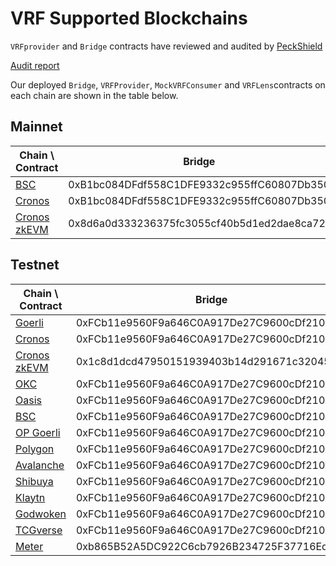 # VRF Supported Blockchains

`VRFprovider` and `Bridge` contracts have reviewed and audited by [PeckShield](https://peckshield.com/)

[Audit report](https://github.com/bandprotocol/vrf-and-bridge-contracts/blob/master/audit/PeckShield-Audit-Report-Band-VRF-Bridge-v1.0.pdf)

Our deployed `Bridge`, `VRFProvider`, `MockVRFConsumer` and `VRFLens`contracts on each chain are shown in the table below.

## Mainnet

| Chain \ Contract                                   | Bridge                                     | VRFProvider                                | VRFLens                                    |
| -------------------------------------------------- | ------------------------------------------ | ------------------------------------------ | ------------------------------------------ |
| [BSC](https://bscscan.com/)                        | 0xB1bc084DFdf558C1DFE9332c955ffC60807Db350 | 0xaEC7D640E4F1970615e685286202486c26b7Bcb3 | 0x0753D058ae5D8A1297F09381B8Fe903fc5Da3D2f |
| [Cronos](https://cronoscan.com/)                   | 0xB1bc084DFdf558C1DFE9332c955ffC60807Db350 | 0xaEC7D640E4F1970615e685286202486c26b7Bcb3 | 0x0cc0Ead2A44f179ef3C560A6b1d804D0e2239212 |
| [Cronos zkEVM](https://explorer.zkevm.cronos.org/) | 0x8d6a0d333236375fc3055cf40b5d1ed2dae8ca72 | 0x5EB8A226A06Ee633fEf49804362F2702cEbceA31 | 0x4fc5a465d763cEcc0c0b2CeF4e874aCb5B859dD8 |

## Testnet

| Chain \ Contract                                          | Bridge                                     | VRFProvider                                | MockVRFConsumer                            | VRFLens                                    |
| --------------------------------------------------------- | ------------------------------------------ | ------------------------------------------ | ------------------------------------------ | ------------------------------------------ |
| [Goerli](https://goerli.etherscan.io)                     | 0xFCb11e9560F9a646C0A917De27C9600cDf210A19 | 0xBCA1F17f6c01FA81f214F0e11e76e85C2261188c | 0x6aFCBD05f4718B994a290cfF03547DDFFcd74E08 | 0x1Bd28e8b372F7ccF30cD3bCFfc68c5389d081e8F |
| [Cronos](https://testnet.cronoscan.com)                   | 0xFCb11e9560F9a646C0A917De27C9600cDf210A19 | 0x4BB1773b0e784cFEc78C152b1F78c4B5Dcb9D12A | 0x6aFCBD05f4718B994a290cfF03547DDFFcd74E08 | 0x316fAFbf63Db4946Bb4BB0EBa4A24B19B002873B |
| [Cronos zkEVM](https://explorer.zkevm.cronos.org/testnet) | 0x1c8d1dcd47950151939403b14d291671c3204505 | 0x8fe028d2D8cbbd83610869e98ce237D0d560CC1C | 0x4907E53842c115a9b0bf67d8ea1d261C0D9a19F7 | 0xcf6Eb376387B8D39161222C217A049d2bF695533 |
| [OKC](https://www.oklink.com/en/okc-test)                 | 0xFCb11e9560F9a646C0A917De27C9600cDf210A19 | 0xb9EB7Dc3E79Dc98E78ecd067064D77a2cB67401e | 0xbf59aA508bABFA3B112553E05b45dcdB21997891 | 0xb5FEc13F41088Da6d04BC03bAf19cA4547ddA8f0 |
| [Oasis](https://testnet.explorer.emerald.oasis.dev)       | 0xFCb11e9560F9a646C0A917De27C9600cDf210A19 | 0x6c51E9a7680244F7ed20aeE24E7055D28DA91969 | 0x74865F64aCaF86cD8dfa0c185bE177085106C91a | 0x7ab59Df89803B1dB14813D5D8ef91cab4a0AA894 |
| [BSC](https://testnet.bscscan.com)                        | 0xFCb11e9560F9a646C0A917De27C9600cDf210A19 | 0x72d1dFBb367326DFCd919B9E52755AB3687126B4 | 0x7f38DF2403c0E767662B5ABB09e4c86A8FDD1869 | 0x3C79bc00b7238Fa4eEF7372E4AB8bD802B8337b0 |
| [OP Goerli](https://goerli-optimism.etherscan.io)         | 0xFCb11e9560F9a646C0A917De27C9600cDf210A19 | 0xABde7B7A97D532E01bf988d39Ce1638A56c9b2b0 | 0xE2f7Cf77DF70af8e92FF69B8Ffc92585C307a358 | 0x14919325f2d97a05d146b7b4c9374b265e722f00 |
| [Polygon](https://mumbai.polygonscan.com)                 | 0xFCb11e9560F9a646C0A917De27C9600cDf210A19 | 0x3006cbB2d33AcE7D2e390D722367B0D82081AD24 | 0xFb4d5252ca8FAFaE3Fe8718a9eE8bcF72266589F | 0x0b590C537608d121F8e46c2b366f5d22EC942c0f |
| [Avalanche](https://testnet.snowtrace.io)                 | 0xFCb11e9560F9a646C0A917De27C9600cDf210A19 | 0x16665448a08f68D82215CCFdceF88A9ba1589Ae7 | 0xE2f7Cf77DF70af8e92FF69B8Ffc92585C307a358 | 0xABde7B7A97D532E01bf988d39Ce1638A56c9b2b0 |
| [Shibuya](https://blockscout.com/shibuya)                 | 0xFCb11e9560F9a646C0A917De27C9600cDf210A19 | 0x14919325f2d97a05d146b7b4c9374b265e722f00 | 0x6e876b4Ed458af275Eb049a3f89BF0909618d154 | 0x04A1e422614A952989B2612989192E5d9CfB7F27 |
| [Klaytn](https://baobab.scope.klaytn.com/)                | 0xFCb11e9560F9a646C0A917De27C9600cDf210A19 | 0xf1f3554b6f46d8f172c89836fbed1ea8551eabad | 0xfe14D69FCb6A5CA87f60a8538A3401730f3920eB | 0x6e876b4ed458af275eb049a3f89bf0909618d154 |
| [Godwoken](https://v1.testnet.gwscan.com)                 | 0xFCb11e9560F9a646C0A917De27C9600cDf210A19 | 0xF1F3554b6f46D8f172c89836FBeD1ea8551eabad | 0xE2f7Cf77DF70af8e92FF69B8Ffc92585C307a358 | 0x3ffBc08b878D489fec0c80fa65C9B3933B361764 |
| [TCGverse](https://testnet.explorer.tcgverse.xyz/)        | 0xFCb11e9560F9a646C0A917De27C9600cDf210A19 | 0xF22bA22A57d387F3F55B4d7643092338cCDf99D5 | 0xD291A502e3ca4Bb13E09892e57d8Ff0271Bd198A | 0x3B98dBF2a73aDbe35F76dA0eb7452D1f94aEE7CD |
| [Meter](https://scan-warringstakes.meter.io/)             | 0xb865B52A5DC922C6cb7926B234725F37716Ed97d | 0x1cF350DA842D4816c2978691D93e4670EEd7e10D | 0xc67742F1C028C15Cd3Fa585f7C790aE95815BB03 | 0x078c327F9e0F157492983EAe00bda730134F9d66 |
